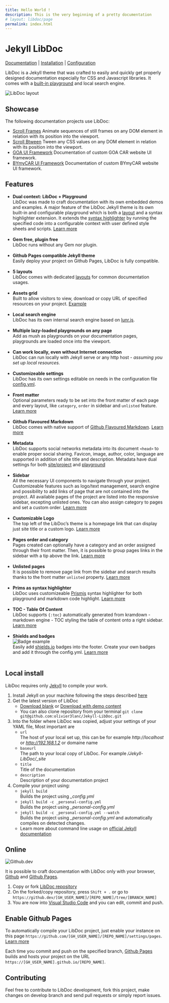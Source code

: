 ```yaml
---
title: Hello World !
description: This is the very beginning of a pretty documentation
# layout: libdoc/page
permalink: index.html
---
```


# Jekyll LibDoc

[Documentation](https://olivier3lanc.github.io/Jekyll-LibDoc/) | 
[Installation](https://olivier3lanc.github.io/Jekyll-LibDoc/libdoc-install.html) | 
[Configuration](https://olivier3lanc.github.io/Jekyll-LibDoc/libdoc-config.html)

 LibDoc is a Jekyll theme that was crafted to easily and quickly get properly designed documentation especially for CSS and Javascript libraries. It comes with a [built-in playground](https://olivier3lanc.github.io/Jekyll-LibDoc/libdoc-playground.html) and local search engine.

![LibDoc layout](libdoc/img/libdoc-layout-page-split.webp)

## Showcase

The following documentation projects use LibDoc:

* [Scroll Frames](https://olivier3lanc.github.io/Scroll-Frames/) Animate sequences of still frames on any DOM element in relation with its position into the viewport.
* [Scroll Btween](https://olivier3lanc.github.io/Scroll-Btween/) Tween any CSS values on any DOM element in relation with its position into the viewport.
* [GOA UI Framework](https://itautomotive-dev.github.io/goafe-ui/) Documentation of custom GOA CAR website UI framework.
* [BYmyCAR UI Framework](https://itautomotive-dev.github.io/bymycar-ui/) Documentation of custom BYmyCAR website UI framework.

## Features

* **Dual context: LibDoc + Playground**<br> LibDoc was made to craft documentation with its own embedded demos and examples. A major feature of the LibDoc Jekyll theme is its own built-in and configurable playground which is both a [layout](https://olivier3lanc.github.io/Jekyll-LibDoc/libdoc-layouts.html#playground) and a syntax highlighter extension. It extends the [syntax highlighter](https://olivier3lanc.github.io/Jekyll-LibDoc/libdoc-config.html#prismjs-syntax-highlighter) by running the specified code into a configurable context with user defined style sheets and scripts. [Learn more](https://olivier3lanc.github.io/Jekyll-LibDoc/libdoc-playground.html)<br><br>
* **Gem free, plugin free** <br>LibDoc runs without any Gem nor plugin.<br><br>
* **Github Pages compatible Jekyll theme** <br>Easily deploy your project on Github Pages, LibDoc is fully compatible.<br><br>
* **5 layouts** <br>LibDoc comes with dedicated [layouts](https://olivier3lanc.github.io/Jekyll-LibDoc/libdoc-layouts.html) for common documentation usages.<br><br>
* **Assets grid**<br> Built to allow visitors to view, download or copy URL of specified resources on your project. [Example](https://olivier3lanc.github.io/Jekyll-LibDoc/libdoc-layout-assets.html)<br><br>
* **Local search engine**<br> LibDoc has its own internal search engine based on [lunr.js](https://lunrjs.com/).<br><br>
* **Multiple lazy-loaded playgrounds on any page** <br>Add as mush as playgrounds on your documentation pages, playgrounds are loaded once into the viewport.<br><br>
* **Can work locally, even without Internet connection** <br>LibDoc can run locally with Jekyll serve or any http host - *assuming you set up local resources.*<br><br>
* **Customizeable settings**<br> LibDoc has its own settings editable on needs in the configuration file [config.yml](https://olivier3lanc.github.io/Jekyll-LibDoc/libdoc-config.html).<br><br>
* **Front matter**<br> Optional parameters ready to be set into the front matter of each page and every layout, like `category`, `order` in sidebar and `unlisted` feature. [Learn more](https://olivier3lanc.github.io/Jekyll-LibDoc/libdoc-front-matter.html)<br><br>
* **Github Flavoured Markdown**<br> LibDoc comes with native support of [Github Flavoured Markdown](https://github.github.com/gfm/). [Learn more](https://olivier3lanc.github.io/Jekyll-LibDoc/libdoc-markdown.html)<br><br>
* **Metadata**<br> LibDoc supports social networks metadata into its document `<head>` to enable proper social sharing. Favicon, image, author, color, language are supported in addition of site title and description. Metadata have dual settings for both [site/project](https://olivier3lanc.github.io/Jekyll-LibDoc/libdoc-config.html#metadata) and [playground](https://olivier3lanc.github.io/Jekyll-LibDoc/libdoc-config.html#playground)<br><br>
* **Sidebar**<br> All the necessary UI components to navigate through your project. Customizeable features such as logo/text management, search engine and possibility to add links of page that are not contained into the project. All available pages of the project are listed into the responsive sidebar, excepting unlisted ones. You can also assign category to pages and set a custom order. [Learn more](https://olivier3lanc.github.io/Jekyll-LibDoc/libdoc-config.html#sidebar)<br><br>
* **Customizable Logo**<br> The top left of the LibDoc’s theme is a homepage link that can display just site title or a custom logo. [Learn more](https://olivier3lanc.github.io/Jekyll-LibDoc/libdoc-sidebar.html#sidebar)<br><br>
* **Pages order and category**<br> Pages created can optionally have a category and an order assigned through their front matter. Then, it is possible to group pages links in the sidebar with a tip above the link. [Learn more](https://olivier3lanc.github.io/Jekyll-LibDoc/libdoc-front-matter.html)<br><br>
* **Unlisted pages**<br> It is possible to remove page link from the sidebar and search results thanks to the front matter `unlisted` property. [Learn more](https://olivier3lanc.github.io/Jekyll-LibDoc/libdoc-front-matter.html#unlisted)<br><br>
* **Prims as syntax highlighter**<br> LibDoc uses customizeable [Prismjs](https://prismjs.com/) syntax highlighter for both playground and markdown code highlight. [Learn more](https://olivier3lanc.github.io/Jekyll-LibDoc/libdoc-config.html#prismjs-syntax-highlighter)<br><br>
* **TOC - Table Of Content**<br> LibDoc supports `{:toc}` automatically generated from kramdown - markdown engine - TOC styling the table of content onto a right sidebar. [Learn more](https://olivier3lanc.github.io/Jekyll-LibDoc/libdoc-markdown.html#table-of-content-support)<br><br>
* **Shields and badges**<br>![Badge example](https://shields.io/badge/style-for--the--badge-green?logo=appveyor&style=for-the-badge) <br>
Easily add [shields.io](https://shields.io/) badges into the footer. Create your own badges and add it through the config.yml. [Learn more](https://olivier3lanc.github.io/Jekyll-LibDoc/libdoc-badges.html)<br><br>


## Local install

LibDoc requires only [Jekyll](https://jekyllrb.com/) to compile your work.

1. Install Jekyll on your machine following the steps described [here](https://jekyllrb.com/docs/)
2. Get the latest version of LibDoc 
    * [Download blank](https://github.com/olivier3lanc/Jekyll-LibDoc/archive/refs/heads/master.zip) or [Download with demo content](https://github.com/olivier3lanc/Jekyll-LibDoc/archive/refs/heads/develop.zip)
    * You can also clone repository from your terminal `git clone git@github.com:olivier3lanc/Jekyll-LibDoc.git`
3. Into the folder where LibDoc was copied, adjust your settings of your YAML file, Most important are
    * `url` <br>The host of your local set up, this can be for example *http://localhost* or *http://192.168.1.2* or domaine name
    * `baseurl` <br>The path to your local copy of LibDoc. For example */Jekyll-LibDoc/_site*
    * `title` <br>Title of the documentation
    * `description` <br>Description of your documentation project
4. Compile your project using:
    * `jekyll build`<br> Builds the project using *_config.yml*
    * `jekyll build -c _personal-config.yml` <br> Builds the project using *_personal-config.yml*
    * `jekyll build -c _personal-config.yml --watch` <br> Builds the project using *_personal-config.yml* and automatically compiles on detected changes.
    * Learn more about command line usage on [official Jekyll documentation](https://jekyllrb.com/docs/usage/)

## Online

![Github.dev](libdoc/img/libdoc-edit-online.webp)

It is possible to craft documentation with LibDoc only with your browser, [Github](https://www.github.com) and [Github Pages](https://pages.github.com).

1. Copy or fork [LibDoc repository](https://github.com/olivier3lanc/Jekyll-LibDoc)
2. On the forked/copy repository, press `Shift + .` or go to `https://github.dev/[GH_USER_NAME]/[REPO_NAME]/tree/[BRANCH_NAME]`
3. You are now into [Visual Studio Code](https://code.visualstudio.com/) and you can edit, commit and push.

## Enable Github Pages

To automatically compile your LibDoc project, just enable your instance on this page `https://github.com/[GH_USER_NAME]/[REPO_NAME]/settings/pages`. [Learn more](https://pages.github.com/)

Each time you commit and push on the specified branch, [Github Pages](https://pages.github.com) builds and hosts your project on the URL `https://[GH_USER_NAME].github.io/[REPO_NAME]`.

## Contributing

Feel free to contribute to LibDoc development, fork this project, make changes on develop branch and send pull requests or simply report issues.
